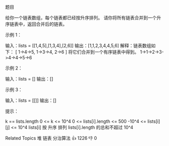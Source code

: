 题目

给你一个链表数组，每个链表都已经按升序排列。 
请你将所有链表合并到一个升序链表中，返回合并后的链表。 



示例 1： 

输入：lists = [[1,4,5],[1,3,4],[2,6]]
输出：[1,1,2,3,4,4,5,6]
解释：链表数组如下：
[
  1->4->5,
  1->3->4,
  2->6
]
将它们合并到一个有序链表中得到。
1->1->2->3->4->4->5->6


示例 2： 


输入：lists = []
输出：[]


示例 3： 

输入：lists = [[]]
输出：[]




提示： 


 k == lists.length 
 0 <= k <= 10^4 
 0 <= lists[i].length <= 500 
 -10^4 <= lists[i][j] <= 10^4 
 lists[i] 按 升序 排列 
 lists[i].length 的总和不超过 10^4 

 Related Topics 堆 链表 分治算法 
 👍 1226 👎 0
 